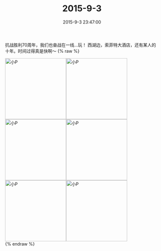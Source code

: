﻿---
title: 2015-9-3
date: 2015-9-3 23:47:00
tags:
categories: 妈妈
---
抗战胜利70周年，我们也奋战在一线…玩！
西湖边，索菲特大酒店，还有某人的十年。时间过得真是快啊～
{% raw %}
<div style="width:500 px">
<div style="float:left; width:100 px"><img src="/images/微信图片_20171011154317.jpg" width="200" alt="小P"></div>
<div style="float:left; width:100 px"><img src="/images/微信图片_20171011154344.jpg" width="200" alt="小P"></div>
<div style="float:left; width:100 px"><img src="/images/微信图片_20171011154354.jpg" width="200" alt="小P"></div>
<div style="float:left; width:100 px"><img src="/images/微信图片_20171011154404.jpg" width="200" alt="小P"></div>
<div style="float:left; width:100 px"><img src="/images/微信图片_20171011154414.jpg" width="200" alt="小P"></div>
<div style="float:left; width:100 px"><img src="/images/微信图片_20171011154426.jpg" width="200" alt="小P"></div>
<div style="clear:both"></div>
</div>
{% endraw %}